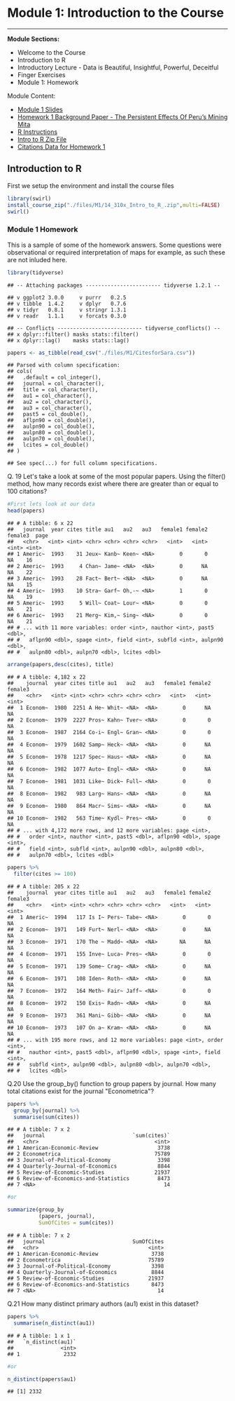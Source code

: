 # Module 1: Introduction to the Course
***


**Module Sections:**

* Welcome to the Course
* Introduction to R
* Introductory Lecture - Data is Beautiful, Insightful, Powerful, Deceitful
* Finger Exercises 
* Module 1: Homework

Module Content:

* [Module 1 Slides](./files/M1/Lecture_Slides_01.pdf)
* [Homework 1 Background Paper -  The Persistent Effects Of Peru’s Mining Mita](./files/M1/M1Paper.pdf) 
* [R Instructions](./files/M1/R_Instructions.pdf)  
* [Intro to R Zip File](./files/M1/14_310x_Intro_to_R_.zip.pdf)  
* [Citations Data for Homework 1]("./files/CitesforSara.csv")


## Introduction to R

First we setup the environment and install the course files


```r
library(swirl)
install_course_zip("./files/M1/14_310x_Intro_to_R_.zip",multi=FALSE)
swirl()
```

### Module 1 Homework

This is a sample of some of the homework answers. Some questions were observational or required interpretation of maps for example, as such these are not inluded here.


```r
library(tidyverse)
```

```
## -- Attaching packages ------------------------ tidyverse 1.2.1 --
```

```
## v ggplot2 3.0.0     v purrr   0.2.5
## v tibble  1.4.2     v dplyr   0.7.6
## v tidyr   0.8.1     v stringr 1.3.1
## v readr   1.1.1     v forcats 0.3.0
```

```
## -- Conflicts --------------------------- tidyverse_conflicts() --
## x dplyr::filter() masks stats::filter()
## x dplyr::lag()    masks stats::lag()
```

```r
papers <- as_tibble(read_csv("./files/M1/CitesforSara.csv"))
```

```
## Parsed with column specification:
## cols(
##   .default = col_integer(),
##   journal = col_character(),
##   title = col_character(),
##   au1 = col_character(),
##   au2 = col_character(),
##   au3 = col_character(),
##   past5 = col_double(),
##   aflpn90 = col_double(),
##   aulpn90 = col_double(),
##   aulpn80 = col_double(),
##   aulpn70 = col_double(),
##   lcites = col_double()
## )
```

```
## See spec(...) for full column specifications.
```

Q. 19 Let's take a look at some of the most popular papers. 
Using the filter() method, how many records exist where there are greater than or equal to 100 citations?


```r
#First lets look at our data
head(papers)
```

```
## # A tibble: 6 x 22
##   journal  year cites title au1   au2   au3   female1 female2 female3  page
##   <chr>   <int> <int> <chr> <chr> <chr> <chr>   <int>   <int>   <int> <int>
## 1 Americ~  1993    31 Jeux~ Kanb~ Keen~ <NA>        0       0      NA    16
## 2 Americ~  1993     4 Chan~ Jame~ <NA>  <NA>        0      NA      NA    22
## 3 Americ~  1993    28 Fact~ Bert~ <NA>  <NA>        0      NA      NA    15
## 4 Americ~  1993    10 Stra~ Garf~ Oh,-~ <NA>        1       0      NA    19
## 5 Americ~  1993     5 Will~ Coat~ Lour~ <NA>        0       0      NA    21
## 6 Americ~  1993    21 Merg~ Kim,~ Sing~ <NA>        0       0      NA    21
## # ... with 11 more variables: order <int>, nauthor <int>, past5 <dbl>,
## #   aflpn90 <dbl>, spage <int>, field <int>, subfld <int>, aulpn90 <dbl>,
## #   aulpn80 <dbl>, aulpn70 <dbl>, lcites <dbl>
```

```r
arrange(papers,desc(cites), title)
```

```
## # A tibble: 4,182 x 22
##    journal  year cites title au1   au2   au3   female1 female2 female3
##    <chr>   <int> <int> <chr> <chr> <chr> <chr>   <int>   <int>   <int>
##  1 Econom~  1980  2251 A He~ Whit~ <NA>  <NA>        0      NA      NA
##  2 Econom~  1979  2227 Pros~ Kahn~ Tver~ <NA>        0       0      NA
##  3 Econom~  1987  2164 Co-i~ Engl~ Gran~ <NA>        0       0      NA
##  4 Econom~  1979  1602 Samp~ Heck~ <NA>  <NA>        0      NA      NA
##  5 Econom~  1978  1217 Spec~ Haus~ <NA>  <NA>        0      NA      NA
##  6 Econom~  1982  1077 Auto~ Engl~ <NA>  <NA>        0      NA      NA
##  7 Econom~  1981  1031 Like~ Dick~ Full~ <NA>        0       0      NA
##  8 Econom~  1982   983 Larg~ Hans~ <NA>  <NA>        0      NA      NA
##  9 Econom~  1980   864 Macr~ Sims~ <NA>  <NA>        0      NA      NA
## 10 Econom~  1982   563 Time~ Kydl~ Pres~ <NA>        0       0      NA
## # ... with 4,172 more rows, and 12 more variables: page <int>,
## #   order <int>, nauthor <int>, past5 <dbl>, aflpn90 <dbl>, spage <int>,
## #   field <int>, subfld <int>, aulpn90 <dbl>, aulpn80 <dbl>,
## #   aulpn70 <dbl>, lcites <dbl>
```

```r
papers %>%
  filter(cites >= 100) 
```

```
## # A tibble: 205 x 22
##    journal  year cites title au1   au2   au3   female1 female2 female3
##    <chr>   <int> <int> <chr> <chr> <chr> <chr>   <int>   <int>   <int>
##  1 Americ~  1994   117 Is I~ Pers~ Tabe~ <NA>        0       0      NA
##  2 Econom~  1971   149 Furt~ Nerl~ <NA>  <NA>        0      NA      NA
##  3 Econom~  1971   170 The ~ Madd~ <NA>  <NA>       NA      NA      NA
##  4 Econom~  1971   155 Inve~ Luca~ Pres~ <NA>        0       0      NA
##  5 Econom~  1971   139 Some~ Crag~ <NA>  <NA>        0      NA      NA
##  6 Econom~  1971   108 Iden~ Roth~ <NA>  <NA>        0      NA      NA
##  7 Econom~  1972   164 Meth~ Fair~ Jaff~ <NA>        0       0      NA
##  8 Econom~  1972   150 Exis~ Radn~ <NA>  <NA>        0      NA      NA
##  9 Econom~  1973   361 Mani~ Gibb~ <NA>  <NA>        0      NA      NA
## 10 Econom~  1973   107 On a~ Kram~ <NA>  <NA>        0      NA      NA
## # ... with 195 more rows, and 12 more variables: page <int>, order <int>,
## #   nauthor <int>, past5 <dbl>, aflpn90 <dbl>, spage <int>, field <int>,
## #   subfld <int>, aulpn90 <dbl>, aulpn80 <dbl>, aulpn70 <dbl>,
## #   lcites <dbl>
```

Q.20 Use the group_by() function to group papers by journal. How many total citations exist for the journal "Econometrica"?


```r
papers %>%
  group_by(journal) %>%
  summarise(sum(cites))
```

```
## # A tibble: 7 x 2
##   journal                            `sum(cites)`
##   <chr>                                     <int>
## 1 American-Economic-Review                   3738
## 2 Econometrica                              75789
## 3 Journal-of-Political-Economy               3398
## 4 Quarterly-Journal-of-Economics             8844
## 5 Review-of-Economic-Studies                21937
## 6 Review-of-Economics-and-Statistics         8473
## 7 <NA>                                         14
```

```r
#or

summarize(group_by
          (papers, journal), 
          SumOfCites = sum(cites))
```

```
## # A tibble: 7 x 2
##   journal                            SumOfCites
##   <chr>                                   <int>
## 1 American-Economic-Review                 3738
## 2 Econometrica                            75789
## 3 Journal-of-Political-Economy             3398
## 4 Quarterly-Journal-of-Economics           8844
## 5 Review-of-Economic-Studies              21937
## 6 Review-of-Economics-and-Statistics       8473
## 7 <NA>                                       14
```

Q.21 How many distinct primary authors (au1) exist in this dataset?
  

```r
papers %>%
  summarise(n_distinct(au1))
```

```
## # A tibble: 1 x 1
##   `n_distinct(au1)`
##               <int>
## 1              2332
```

```r
#or

n_distinct(papers$au1)
```

```
## [1] 2332
```
  
